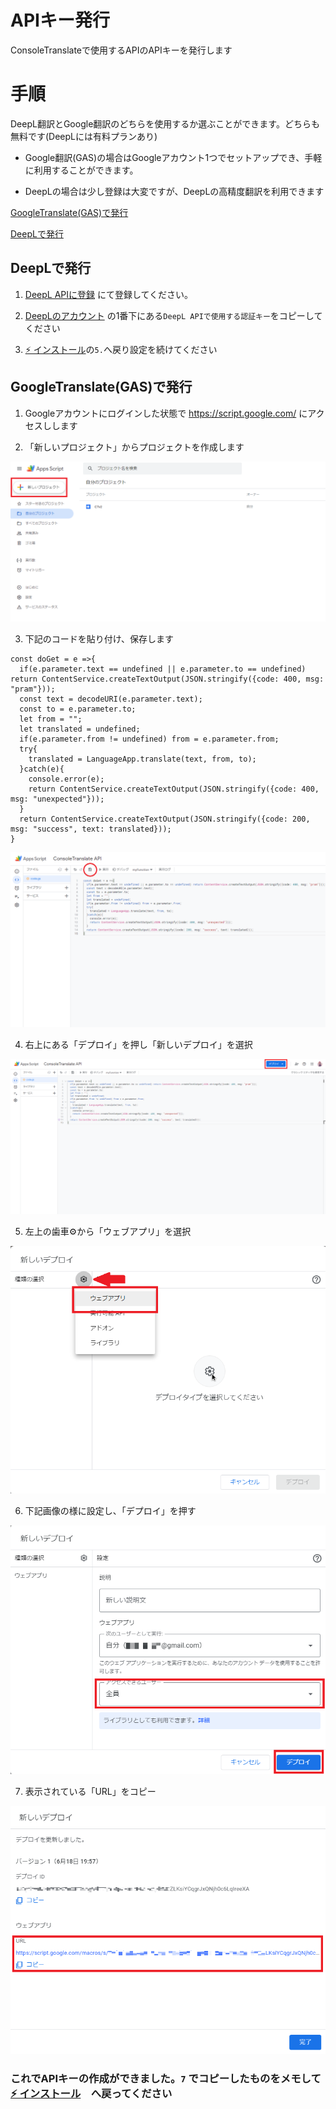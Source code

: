 # APIキー発行

ConsoleTranslateで使用するAPIのAPIキーを発行します

# 手順

DeepL翻訳とGoogle翻訳のどちらを使用するか選ぶことができます。どちらも無料です(DeepLには有料プランあり)

- Google翻訳(GAS)の場合はGoogleアカウント1つでセットアップでき、手軽に利用することができます。

- DeepLの場合は少し登録は大変ですが、DeepLの高精度翻訳を利用できます

[GoogleTranslate(GAS)で発行](#googletranslategasで発行)

[DeepLで発行](#deeplで発行)

## DeepLで発行

1. [DeepL APIに登録](https://www.deepl.com/pro-api?cta=header-pro-api) にて登録してください。

2. [DeepLのアカウント](https://www.deepl.com/ja/account/summary/) の1番下にある`DeepL APIで使用する認証キー`をコピーしてください

3. [⚡ インストール](./README.md#-インストール)の`5.`へ戻り設定を続けてください

## GoogleTranslate(GAS)で発行

1. Googleアカウントにログインした状態で https://script.google.com/ にアクセスしします

2. 「新しいプロジェクト」からプロジェクトを作成します

![api0](./docs/api0.png)

3. 下記のコードを貼り付け、保存します

```
const doGet = e =>{
  if(e.parameter.text == undefined || e.parameter.to == undefined) return ContentService.createTextOutput(JSON.stringify({code: 400, msg: "pram"}));
  const text = decodeURI(e.parameter.text);
  const to = e.parameter.to;
  let from = "";
  let translated = undefined;
  if(e.parameter.from != undefined) from = e.parameter.from;
  try{
    translated = LanguageApp.translate(text, from, to);
  }catch(e){
    console.error(e);
    return ContentService.createTextOutput(JSON.stringify({code: 400, msg: "unexpected"}));
  }
  return ContentService.createTextOutput(JSON.stringify({code: 200, msg: "success", text: translated}));
}
```

![api1](./docs/api1.png)

4. 右上にある「デプロイ」を押し「新しいデプロイ」を選択

![api2](./docs/api2.png)

5. 左上の歯車⚙から「ウェブアプリ」を選択

![api3](./docs/api3.png)

6. 下記画像の様に設定し、「デプロイ」を押す

![api4](./docs/api4.png)

7. 表示されている「URL」をコピー

![api5](./docs/api5.png)

### これでAPIキーの作成ができました。`7` でコピーしたものをメモして [⚡ インストール](./README.md#-インストール)　へ戻ってください
